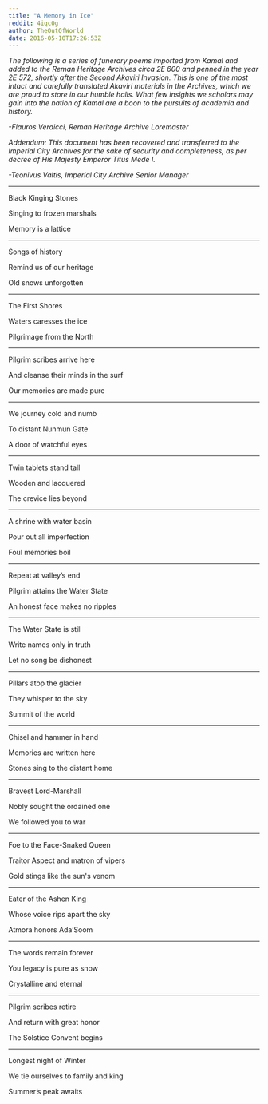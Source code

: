 ```yaml
---
title: "A Memory in Ice"
reddit: 4iqc0g
author: TheOutOfWorld
date: 2016-05-10T17:26:53Z
---
```


*The following is a series of funerary poems imported from Kamal and added to the Reman Heritage Archives circa 2E 600 and penned in the year 2E 572, shortly after the Second Akaviri Invasion. This is one of the most intact and carefully translated Akaviri materials in the Archives, which we are proud to store in our humble halls. What few insights we scholars may gain into the nation of Kamal are a boon to the pursuits of academia and history.*

*-Flauros Verdicci, Reman Heritage Archive Loremaster*

*Addendum: This document has been recovered and transferred to the Imperial City Archives for the sake of security and completeness, as per decree of His Majesty Emperor Titus Mede I.*

*-Teonivus Valtis, Imperial City Archive Senior Manager*

***

Black Kinging Stones

Singing to frozen marshals

Memory is a lattice

***

Songs of history

Remind us of our heritage

Old snows unforgotten

***

The First Shores

Waters caresses the ice

Pilgrimage from the North

***

Pilgrim scribes arrive here

And cleanse their minds in the surf

Our memories are made pure

***

We journey cold and numb

To distant Nunmun Gate

A door of watchful eyes

***

Twin tablets stand tall

Wooden and lacquered

The crevice lies beyond

***

A shrine with water basin

Pour out all imperfection

Foul memories boil

***

Repeat at valley’s end

Pilgrim attains the Water State

An honest face makes no ripples

***

The Water State is still

Write names only in truth

Let no song be dishonest

***

Pillars atop the glacier

They whisper to the sky

Summit of the world

***

Chisel and hammer in hand

Memories are written here

Stones sing to the distant home

***

Bravest Lord-Marshall

Nobly sought the ordained one

We followed you to war

***

Foe to the Face-Snaked Queen

Traitor Aspect and matron of vipers

Gold stings like the sun's venom

***

Eater of the Ashen King

Whose voice rips apart the sky

Atmora honors Ada’Soom

***

The words remain forever

You legacy is pure as snow

Crystalline and eternal

***

Pilgrim scribes retire

And return with great honor

The Solstice Convent begins

***

Longest night of Winter

We tie ourselves to family and king

Summer’s peak awaits
